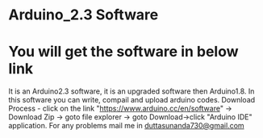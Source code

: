 # Arduino_2.3 Software 
# You will get the software in below link
It is an Arduino2.3 software, it is an upgraded software then Arduino1.8. In this software you can write, compail and upload arduino codes. Download Process - click on the link "https://www.arduino.cc/en/software" -> Download Zip -> goto file explorer -> goto Download->click "Arduino IDE" application. For any problems mail me in duttasunanda730@gmail.com
